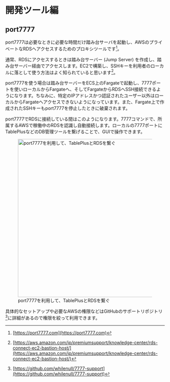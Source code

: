 # 開発ツール編
## port7777
port7777は必要なときに必要な時間だけ踏み台サーバを起動し、AWSのプライベートなRDSへアクセスするためのプロキシツールです[^port7777]。

通常、RDSにアクセスするときは踏み台サーバー (Jump Server) を作成し、踏み台サーバー経由でアクセスします。EC2で構築し、SSHキーを利用者のローカルに落として使う方法はよく知られていると思います[^rds_connect_ec2]。

port7777を使う場合は踏み台サーバーをECS上のFargateで起動し、7777ポートを使いローカルからFargateへ、そしてFargateからRDSへSSH接続できるようになります。ちなみに、特定のIPアドレスかつ認証されたユーザー以外はローカルからFargateへアクセスできないようになっています。また、Fargate上で作成されたSSHキーもport7777を停止したときに破棄されます。

port7777でRDSに接続している間はこのようになります。7777コマンドで、所属するAWSで稼働中のRDSを認識し自動接続します。ローカルの7777ポートにTablePlusなどのDB管理ツールを繋げることで、GUIで操作できます。

<figure>
  <img src="/images/web_changelog_2021/port7777/connect-local.png" alt="port7777を利用して、TablePlusとRDSを繋ぐ" width="500" height="500" />
  <figcaption>port7777を利用して、TablePlusとRDSを繋ぐ</figcaption>
</figure>

具体的なセットアップや必要なAWSの権限などはGitHubのサポートリポジトリ[^port7777_support]に詳細があるので権限を絞って利用できます。

[^port7777]: [https://port7777.com](https://port7777.com)
[^rds_connect_ec2]: [https://aws.amazon.com/jp/premiumsupport/knowledge-center/rds-connect-ec2-bastion-host/](https://aws.amazon.com/jp/premiumsupport/knowledge-center/rds-connect-ec2-bastion-host/)
[^port7777_support]: [https://github.com/whilenull/7777-support](https://github.com/whilenull/7777-support)
